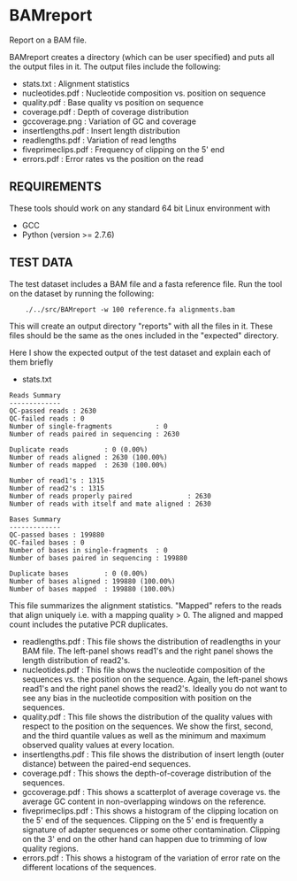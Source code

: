 # BAMreport
Report on a BAM file. 

BAMreport creates a directory (which can be user specified) and puts all the 
output files in it. The output files include the following:

* stats.txt : Alignment statistics
* nucleotides.pdf : Nucleotide composition vs. position on sequence
* quality.pdf : Base quality vs position on sequence
* coverage.pdf : Depth of coverage distribution
* gccoverage.png : Variation of GC and coverage 
* insertlengths.pdf : Insert length distribution
* readlengths.pdf : Variation of read lengths
* fiveprimeclips.pdf : Frequency of clipping on the 5' end
* errors.pdf : Error rates vs the position on the read

## REQUIREMENTS
These tools should work on any standard 64 bit Linux environment with
* GCC
* Python (version >= 2.7.6)

## TEST DATA
The test dataset includes a BAM file and a fasta reference file. Run the tool 
on the dataset by running the following:

```
    ./../src/BAMreport -w 100 reference.fa alignments.bam
```

This will create an output directory "reports" with all the files in it. These
files should be the same as the ones included in the "expected" directory.

Here I show the expected output of the test dataset and explain each of them briefly
* stats.txt 
```
Reads Summary
-------------
QC-passed reads : 2630
QC-failed reads : 0
Number of single-fragments           : 0
Number of reads paired in sequencing : 2630

Duplicate reads         : 0 (0.00%)
Number of reads aligned : 2630 (100.00%)
Number of reads mapped  : 2630 (100.00%)

Number of read1's : 1315
Number of read2's : 1315
Number of reads properly paired              : 2630
Number of reads with itself and mate aligned : 2630

Bases Summary
-------------
QC-passed bases : 199880
QC-failed bases : 0
Number of bases in single-fragments  : 0
Number of bases paired in sequencing : 199880

Duplicate bases         : 0 (0.00%)
Number of bases aligned : 199880 (100.00%)
Number of bases mapped  : 199880 (100.00%)
```
This file summarizes the alignment statistics. "Mapped" refers to the reads that align uniquely i.e. with a mapping quality > 0. The aligned and mapped count includes the putative PCR duplicates.
* readlengths.pdf : This file shows the distribution of readlengths in your BAM file. The left-panel shows read1's and the right panel shows the length distribution of read2's.
* nucleotides.pdf : This file shows the nucleotide composition of the sequences vs. the position on the sequence. Again, the left-panel shows read1's and the right panel shows the read2's. Ideally you do not want to see any bias in the nucleotide composition with position on the sequences.
* quality.pdf : This file shows the distribution of the quality values with respect to the position on the sequences. We show the first, second, and the third quantile values as well as the minimum and maximum observed quality values at every location.
* insertlengths.pdf : This file shows the distribution of insert length (outer distance) between the paired-end sequences.
* coverage.pdf : This shows the depth-of-coverage distribution of the sequences.
* gccoverage.pdf : This shows a scatterplot of average coverage vs. the average GC content in non-overlapping windows on the reference. 
* fiveprimeclips.pdf : This shows a histogram of the clipping location on the 5'
 end of the sequences. Clipping on the 5' end is frequently a signature of
adapter sequences or some other contamination. Clipping on the 3' end on the
other hand can happen due to trimming of low quality regions.
* errors.pdf : This shows a histogram of the variation of error rate on the
 different locations of the sequences.
